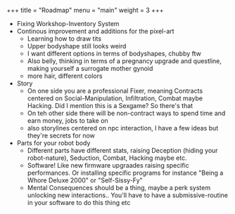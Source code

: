+++
title = "Roadmap"
menu = "main"
weight = 3
+++

+ Fixing Workshop-Inventory System
+ Continous improvement and additions for the pixel-art
	+ Learning how to draw tits
	+ Upper bodyshape still looks weird
	+ I want different options in terms of bodyshapes, chubby ftw
	+ Also belly, thinking in terms of a pregnancy upgrade and questline, making yourself a surrogate mother gynoid
	+ more hair, different colors
+ Story
	+ On one side you are a professional Fixer, meaning Contracts centered on Social-Manipulation, Infiltration, Combat maybe Hacking. Did I mention this is a Sexgame? So there's that
	+ On teh other side there will be non-contract ways to spend time and earn money, jobs to take on
	+ also storylines centered on npc interaction, I have a few ideas but they're secrets for now
+ Parts for your robot body
	+ Different parts have different stats, raising Deception (hiding your robot-nature), Seduction, Combat, Hacking maybe etc.
	+ Software! Like new firmware upgraades raising specific performances. Or installing specific programs for instance "Being a Whore Deluxe 2000" or "Self-Sissy-Fy"
	+ Mental Consequences should be a thing, maybe a perk system unlocking new interactions.. You'll have to have a submissive-routine in your software to do this thing etc
